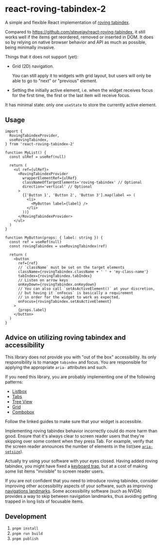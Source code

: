 # react-roving-tabindex-2

A simple and flexible React implementation of
[roving tabindex](https://developer.mozilla.org/en-US/docs/Web/Accessibility/Guides/Keyboard-navigable_JavaScript_widgets#technique_1_roving_tabindex).

Compared to <https://github.com/stevejay/react-roving-tabindex>,
it still works well if the items get reordered, removed or inserted in DOM.
It does so by relying on native browser behavior and API as much as possible,
being minimally invasive.

Things that it does not support (yet):

- Grid (2D) navigation.

  You can still apply it to widgets with grid layout,
  but users will only be able to go to "next" or "previous" element.

- Setting the initially active element, i.e. when the widget receives focus
  for the first time, the first or the last item will receive focus.

It has minimal state: only one `useState` to store the currently active element.

## Usage

```tsx
import {
  RovingTabindexProvider,
  useRovingTabindex,
} from 'react-roving-tabindex-2'

function MyList() {
  const ulRef = useRef(null)

  return (
    <ul ref={ulRef}>
      <RovingTabindexProvider
        wrapperElementRef={ulRef}
        classNameOfTargetElements='roving-tabindex' // Optional
        direction='vertical' // Optional
      >
        {['Button 1', 'Button 2', 'Button 3'].map(label => (
          <li>
            <MyButton label={label} />
          </li>
        ))}
      </RovingTabindexProvider>
    </ul>
  )
}

function MyButton(props: { label: string }) {
  const ref = useRef(null)
  const rovingTabindex = useRovingTabindex(ref)

  return (
    <button
      ref={ref}
      // `className` must be set on the target elements
      className={rovingTabindex.className + ' ' + 'my-class-name'}
      tabIndex={rovingTabindex.tabIndex}
      // Listen on arrow keys
      onKeyDown={rovingTabindex.onKeydown}
      // You can also call `setAsActiveElement()` at your discretion,
      // but having it `onFocus` is basically a requirement
      // in order for the widget to work as expected.
      onFocus={rovingTabindex.setAsActiveElement}
    >
      {props.label}
    </button>
  )
}
```

## Advice on utilizing roving tabindex and accessibility

This library does not provide you with "out of the box" accessibility.
Its only responsibility is to manage `tabindex` and focus.
You are responsible for applying the appropriate `aria-` attributes and such.

If you need this library, you are probably implementing
one of the following patterns:

- [Listbox](https://www.w3.org/WAI/ARIA/apg/patterns/listbox/)
- [Tabs](https://www.w3.org/WAI/ARIA/apg/patterns/tabs/)
- [Tree View](https://www.w3.org/WAI/ARIA/apg/patterns/treeview/)
- [Grid](https://www.w3.org/WAI/ARIA/apg/patterns/grid/)
- [Combobox](https://www.w3.org/WAI/ARIA/apg/patterns/combobox/)

Follow the linked guides to make sure that your widget is accessible.

Implementing roving tabindex behavior incorrectly could do more harm than good.
Ensure that it's always clear to screen reader users
that they're skipping over some content when they press Tab.
For example, verify that the screen reader announces
the number of elements in the list(see
[`aria-setsize`](https://developer.mozilla.org/en-US/docs/Web/Accessibility/ARIA/Reference/Attributes/aria-setsize)).

Actually try using your software with your eyes closed.
Having added roving tabindex, you might have fixed
a [keyboard trap](https://www.w3.org/WAI/WCAG21/Understanding/no-keyboard-trap.html),
but at a cost of making some list items "invisible" to screen reader users.

If you are not confident that you need to introduce roving tabindex,
consider improving other accessibility aspects of your software,
such as improving
[navigations landmarks](https://www.w3.org/WAI/ARIA/apg/patterns/landmarks/examples/navigation.html).
Some accessibility software (such as NVDA) provides a way
to skip between navigation landmarks, thus avoiding getting trapped
in long lists of focusable items.

## Development

1. `pnpm install`
2. `pnpm run build`
3. `pnpm publish`
